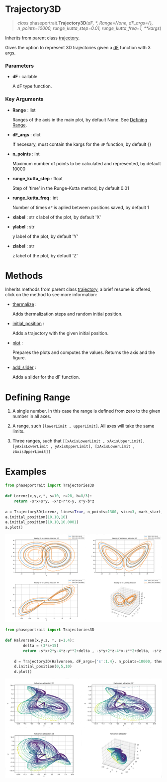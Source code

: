 # Trajectory3D
> *class* phaseportrait.**Trajectory3D**(*dF, \*, Range=None, dF_args={}, n_points=10000, runge_kutta_step=0.01, runge_kutta_freq=1, \*\*kargs*)

Inherits from parent class [trajectory](trajectory.md).

Gives the option to represent 3D trajectories given a [dF](dFfunction.md) function with 3 args.


### **Parameters**

* **dF** : callable

    A dF type function.

### **Key Arguments** 

* **Range** : list

    Ranges of the axis in the main plot, by default None. See [Defining Range](#defining-range).
    
* **dF_args** : dict

    If necesary, must contain the kargs for the `dF` function, by default {}
    
* **n_points** : int

    Maximum number of points to be calculated and represented, by default 10000
    
* **runge_kutta_step** : float

    Step of 'time' in the Runge-Kutta method, by default 0.01
    
* **runge_kutta_freq** : int

    Number of times `dF` is aplied between positions saved, by default 1
    
* **xlabel** : str
    x label of the plot, by default 'X'
    
* **ylabel** : str

    y label of the plot, by default 'Y'
    
* **zlabel** : str

    z label of the plot, by default 'Z'
    


# Methods

Inherits methods from parent class [trajectory](trajectory.md), a brief resume is offered, click on the method to see more information:

* [thermalize](../trajectory/#methods) :

    Adds thermalization steps and random initial position.
        
* [initial_position](../trajectory/#methods) :

    Adds a trajectory with the given initial position.
    
* [plot](../trajectory/#methods) : 

    Prepares the plots and computes the values. 
    Returns the axis and the figure.
    
* [add_slider](../trajectory/#methods) :

    Adds a slider for the dF function.

# Defining Range

1. A single number. In this case the range is defined from zero to the given number in all axes.

2. A range, such `[lowerLimit , upperLimit]`. All axes will take the same limits.

3. Three ranges, such that `[[xAxisLowerLimit , xAxisUpperLimit], [yAxisLowerLimit , yAxisUpperLimit], [zAxisLowerLimit , zAxisUpperLimit]]`

# Examples
```python
from phaseportrait import Trajectories3D

def Lorenz(x,y,z,*, s=10, r=28, b=8/3):
    return -s*x+s*y, -x*z+r*x-y, x*y-b*z

a = Trajectory3D(Lorenz, lines=True, n_points=1300, size=3, mark_start_position=True, Title='Nearby IC on Lorenz attractor')
a.initial_position(10,10,10)
a.initial_position(10,10,10.0001)
a.plot()
```
![image](imgs/trj3d_example.png)

```python
from phaseportrait import Trajectories3D

def Halvorsen(x,y,z, *, s=1.4):
        delta = (3*s+15)
        return -s*x+2*y-4*z-y**2+delta , -s*y+2*z-4*x-z**2+delta, -s*z+2*x-4*y-x**2+delta

    d = Trajectory3D(Halvorsen, dF_args={'s':1.4}, n_points=10000, thermalization=0, numba=True, size=2, mark_start_point=True, Title='Halvorsen attractor')
    d.initial_position(0,5,10)
    d.plot()
```
![image](imgs/trj3d_example_2.png)